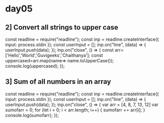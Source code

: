 # day05
2] Convert all strings to upper case
----
const readline = require("readline");
const inp = readline.createInterface({
  input: process.stdin
});
const userInput = [];
inp.on("line", (data) => {
  userInput.push(data);
});
inp.on("close", () => {
   const arr=['Hello','World','Guvigeeks','Chaithanya'];
   const uppercased=arr.map(name=> name.toUpperCase());
   console.log(uppercased);
});

3] Sum of all numbers in an array
----
const readline = require("readline");
const inp = readline.createInterface({
  input: process.stdin
});
const userInput = [];
inp.on("line", (data) => {
  userInput.push(data);
});
inp.on("close", () => {
    var arr = [4, 8, 7, 13, 12]
    var sumofarr = 0;
    for (let i = 0; i < arr.length; i++) {
        sumofarr += arr[i];
    }
    console.log(sumofarr);
});
